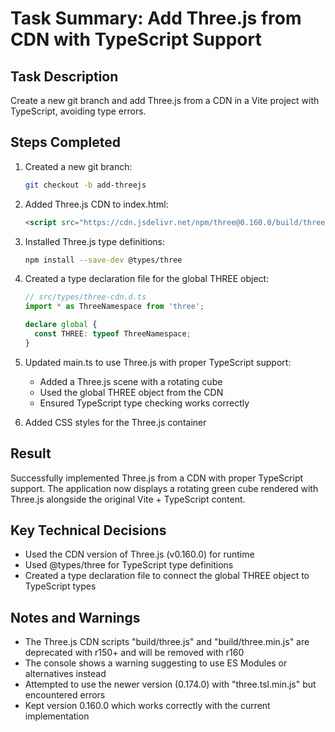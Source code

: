 # Task Summary: Add Three.js from CDN with TypeScript Support

## Task Description
Create a new git branch and add Three.js from a CDN in a Vite project with TypeScript, avoiding type errors.

## Steps Completed

1. Created a new git branch:
   ```bash
   git checkout -b add-threejs
   ```

2. Added Three.js CDN to index.html:
   ```html
   <script src="https://cdn.jsdelivr.net/npm/three@0.160.0/build/three.min.js"></script>
   ```

3. Installed Three.js type definitions:
   ```bash
   npm install --save-dev @types/three
   ```

4. Created a type declaration file for the global THREE object:
   ```typescript
   // src/types/three-cdn.d.ts
   import * as ThreeNamespace from 'three';

   declare global {
     const THREE: typeof ThreeNamespace;
   }
   ```

5. Updated main.ts to use Three.js with proper TypeScript support:
   - Added a Three.js scene with a rotating cube
   - Used the global THREE object from the CDN
   - Ensured TypeScript type checking works correctly

6. Added CSS styles for the Three.js container

## Result
Successfully implemented Three.js from a CDN with proper TypeScript support. The application now displays a rotating green cube rendered with Three.js alongside the original Vite + TypeScript content.

## Key Technical Decisions
- Used the CDN version of Three.js (v0.160.0) for runtime
- Used @types/three for TypeScript type definitions
- Created a type declaration file to connect the global THREE object to TypeScript types

## Notes and Warnings
- The Three.js CDN scripts "build/three.js" and "build/three.min.js" are deprecated with r150+ and will be removed with r160
- The console shows a warning suggesting to use ES Modules or alternatives instead
- Attempted to use the newer version (0.174.0) with "three.tsl.min.js" but encountered errors
- Kept version 0.160.0 which works correctly with the current implementation
